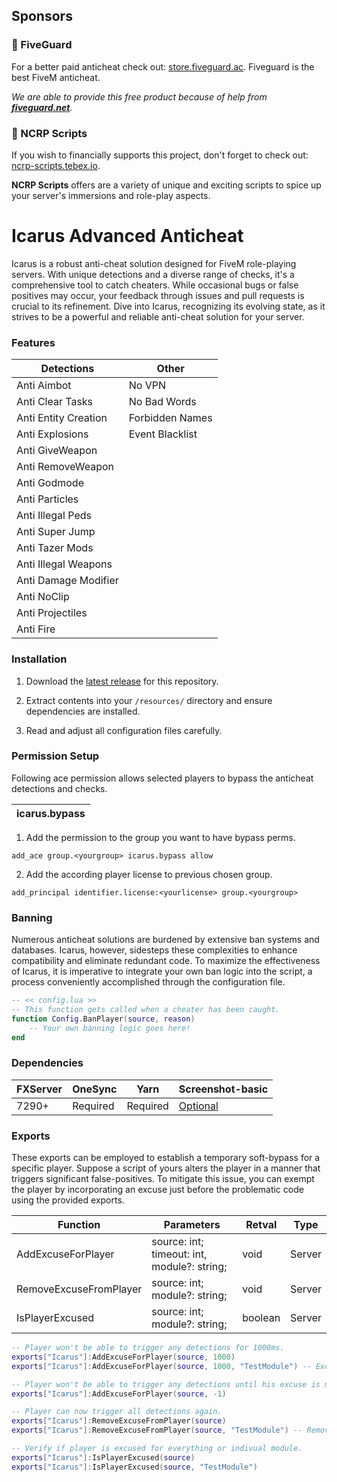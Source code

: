 ## Sponsors

### 💖 FiveGuard

For a better paid anticheat check out: [store.fiveguard.ac](https://store.fiveguard.ac/).
Fiveguard is the best FiveM anticheat.

_We are able to provide this free product because of help from [**fiveguard.net**](https://fiveguard.net/)._

### 💖 NCRP Scripts

If you wish to financially supports this project, don't forget to check out: [ncrp-scripts.tebex.io](https://ncrp-scripts.tebex.io).

**NCRP Scripts** offers are a variety of unique and exciting scripts to spice up your server's immersions and role-play aspects.

# Icarus Advanced Anticheat

Icarus is a robust anti-cheat solution designed for FiveM role-playing servers. With unique detections and a diverse range of checks, it's a comprehensive tool to catch cheaters. While occasional bugs or false positives may occur, your feedback through issues and pull requests is crucial to its refinement. Dive into Icarus, recognizing its evolving state, as it strives to be a powerful and reliable anti-cheat solution for your server.

### Features

| Detections           | Other           |
| -------------------- | --------------- |
| Anti Aimbot          | No VPN          |
| Anti Clear Tasks     | No Bad Words    |
| Anti Entity Creation | Forbidden Names |
| Anti Explosions      | Event Blacklist |
| Anti GiveWeapon      |                 |
| Anti RemoveWeapon    |                 |
| Anti Godmode         |                 |
| Anti Particles       |                 |
| Anti Illegal Peds    |                 |
| Anti Super Jump      |                 |
| Anti Tazer Mods      |                 |
| Anti Illegal Weapons |                 |
| Anti Damage Modifier |                 |
| Anti NoClip          |                 |
| Anti Projectiles     |                 |
| Anti Fire            |                 |

### Installation

1. Download the [latest release](https://github.com/EinS4ckZwiebeln/IcarusAdvancedAnticheat/releases) for this repository.

2. Extract contents into your `/resources/` directory and ensure dependencies are installed.

3. Read and adjust all configuration files carefully.

### Permission Setup

Following ace permission allows selected players to bypass the anticheat detections and checks.

| icarus.bypass |
| ------------- |

1. Add the permission to the group you want to have bypass perms.

`add_ace group.<yourgroup> icarus.bypass allow `

2. Add the according player license to previous chosen group.

`add_principal identifier.license:<yourlicense> group.<yourgroup> `

### Banning

Numerous anticheat solutions are burdened by extensive ban systems and databases. Icarus, however, sidesteps these complexities to enhance compatibility and eliminate redundant code. To maximize the effectiveness of Icarus, it is imperative to integrate your own ban logic into the script, a process conveniently accomplished through the configuration file.

```lua
-- << config.lua >>
-- This function gets called when a cheater has been caught.
function Config.BanPlayer(source, reason)
    -- Your own banning logic goes here!
end
```

### Dependencies

| FXServer | OneSync  | Yarn     | Screenshot-basic                                          |
| -------- | -------- | -------- | --------------------------------------------------------- |
| 7290+    | Required | Required | [Optional](https://github.com/citizenfx/screenshot-basic) |

### Exports

These exports can be employed to establish a temporary soft-bypass for a specific player. Suppose a script of yours alters the player in a manner that triggers significant false-positives. To mitigate this issue, you can exempt the player by incorporating an excuse just before the problematic code using the provided exports.

| Function               | Parameters                                  | Retval  | Type   |
| ---------------------- | ------------------------------------------- | ------- | ------ |
| AddExcuseForPlayer     | source: int; timeout: int, module?: string; | void    | Server |
| RemoveExcuseFromPlayer | source: int; module?: string;               | void    | Server |
| IsPlayerExcused        | source: int; module?: string;               | boolean | Server |

```lua
-- Player won't be able to trigger any detections for 1000ms.
exports["Icarus"]:AddExcuseForPlayer(source, 1000)
exports["Icarus"]:AddExcuseForPlayer(source, 1000, "TestModule") -- Excuse individual module

-- Player won't be able to trigger any detections until his excuse is manually removed.
exports["Icarus"]:AddExcuseForPlayer(source, -1)

-- Player can now trigger all detections again.
exports["Icarus"]:RemoveExcuseFromPlayer(source)
exports["Icarus"]:RemoveExcuseFromPlayer(source, "TestModule") -- Remove excuse for individual module

-- Verify if player is excused for everything or indivual module.
exports["Icarus"]:IsPlayerExcused(source)
exports["Icarus"]:IsPlayerExcused(source, "TestModule")
```
